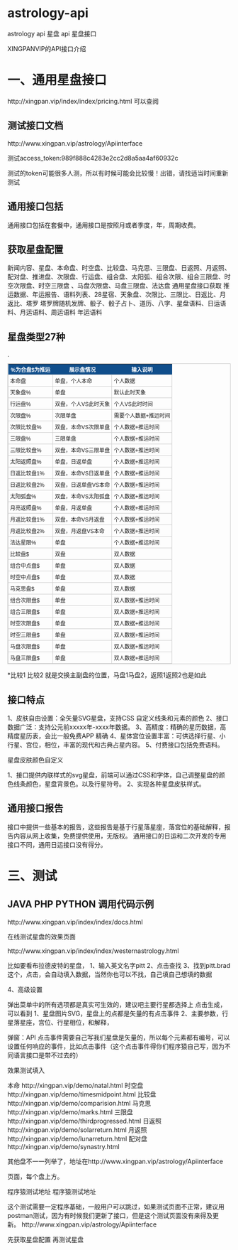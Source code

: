 # astrology-api
astrology api 星盘 api 星盘接口
<p>XINGPANVIP的API接口介绍</p>
<h1>一、通用星盘接口</h1>


<p>http://xingpan.vip/index/index/pricing.html 可以查阅</p>
<h2>测试接口文档</h2>

<p>http://www.xingpan.vip/astrology/Apiinterface </p>

<p>测试access_token:989f888c4283e2cc2d8a5aa4af60932c</p>

<p>测试的token可能很多人测，所以有时候可能会比较慢！出错，请找适当时间重新测试</p>
<h2>通用接口包括</h2>

<p>通用接口包括在套餐中，通用接口是按照月或者季度，年，周期收费。</p>

<h2>获取星盘配置</h2>

<p>新闻内容、星盘、本命盘、时空盘、比较盘、马克思、三限盘、日返照、月返照、配对盘、推进盘、次限盘、行运盘、组合盘、太阳弧、组合次限、组合三限盘、时空次限盘、时空三限盘 、马盘次限盘、马盘三限盘、法达盘 通用星盘接口获取 推运数据、年运报告、语料列表、28星宿、天象盘、次限比、三限比、日返比、月返比、塔罗 塔罗牌随机发牌、骰子、骰子占卜、道历、八字、星盘语料、日运语料、月运语料、周运语料 年运语料</p>
<h2>星盘类型27种</h2>.
<style type="text/css">
	table.tableizer-table {
		font-size: 12px;
		border: 1px solid #CCC; 
		font-family: Arial, Helvetica, sans-serif;
	} 
	.tableizer-table td {
		padding: 4px;
		margin: 3px;
		border: 1px solid #CCC;
	}
	.tableizer-table th {
		background-color: #104E8B; 
		color: #FFF;
		font-weight: bold;
	}
</style>
<table class="tableizer-table">
<thead><tr class="tableizer-firstrow"><th>%为合盘$为推运</th><th>展示盘情况</th><th>输入说明</th></tr></thead><tbody>
 <tr><td>本命盘</td><td>单盘，个人本命</td><td>个人数据</td></tr>
 <tr><td>天象盘%</td><td>单盘</td><td>默认此时天象</td></tr>
 <tr><td>行运盘%</td><td>双盘，个人VS此时天象</td><td>个人VS此时时间</td></tr>
 <tr><td>次限盘%</td><td>次限单盘</td><td>需要个人数据+推运时间</td></tr>
 <tr><td>次限比较盘%</td><td>双盘，本命VS次限单盘</td><td>个人数据+推运时间</td></tr>
 <tr><td>三限盘%</td><td>三限单盘</td><td>个人数据+推运时间</td></tr>
 <tr><td>三限比较盘%</td><td>双盘，本命VS三限单盘</td><td>个人数据+推运时间</td></tr>
 <tr><td>太阳返照盘%</td><td>单盘，日返单盘</td><td>个人数据+推运时间</td></tr>
 <tr><td>日返比较盘1%</td><td>双盘，本命VS日返单盘</td><td>个人数据+推运时间</td></tr>
 <tr><td>日返比较盘2%</td><td>双盘，日返单盘VS本命</td><td>个人数据+推运时间</td></tr>
 <tr><td>太阳弧盘%</td><td>双盘，本命VS太阳弧盘</td><td>个人数据+推运时间</td></tr>
 <tr><td>月亮返照盘%</td><td>单盘，月返单盘</td><td>个人数据+推运时间</td></tr>
 <tr><td>月返比较盘1%</td><td>双盘，本命VS月返盘</td><td>个人数据+推运时间</td></tr>
 <tr><td>月返比较盘2%</td><td>双盘，月返盘VS本命</td><td>个人数据+推运时间</td></tr>
 <tr><td>法达星限%</td><td>单盘</td><td>个人数据+推运时间</td></tr>
 <tr><td>比较盘$</td><td>双盘</td><td>双人数据</td></tr>
 <tr><td>组合中点盘$</td><td>单盘</td><td>双人数据</td></tr>
 <tr><td>时空中点盘$</td><td>单盘</td><td>双人数据</td></tr>
 <tr><td>马克思盘$</td><td>单盘</td><td>双人数据</td></tr>
 <tr><td>组合次限盘$</td><td>单盘</td><td>双人数据+推运时间</td></tr>
 <tr><td>组合三限盘$</td><td>单盘</td><td>双人数据+推运时间</td></tr>
 <tr><td>时空次限盘$</td><td>单盘</td><td>双人数据+推运时间</td></tr>
 <tr><td>时空三限盘$</td><td>单盘</td><td>双人数据+推运时间</td></tr>
 <tr><td>马盘次限盘$</td><td>单盘</td><td>双人数据+推运时间</td></tr>
 <tr><td>马盘三限盘$</td><td>单盘</td><td>双人数据+推运时间</td></tr>
</tbody></table>

<p>*比较1 比较2 就是交换主副盘的位置，马盘1马盘2，返照1返照2也是如此</p>
<h2>接口特点</h2>

<p>1、皮肤自由设置：全矢量SVG星盘，支持CSS 自定义线条和元素的颜色 2、接口数据广泛：支持公元前xxxxx年-xxxx年数据。 3、高精度：精确的星历数据，高精度星历表，会比一般免费APP 精确 4、星体宫位设置丰富：可供选择行星、小行星、宫位，相位，丰富的现代和古典占星内容。 5、付费接口包括免费语料。</p>
<p>星盘皮肤颜色自定义</p>

<p>1、接口提供内联样式的svg星盘，前端可以通过CSS和字体，自己调整星盘的颜色线条颜色，星盘背景色。以及行星符号。 2、实现各种星盘皮肤样式。</p>
<h2>通用接口报告</h2>

<p>接口中提供一些基本的报告，这些报告是基于行星落星座，落宫位的基础解释，报告内容从网上收集，免费提供使用，无版权。 通用接口的日运和二次开发的专用接口不同，通用日运接口没有得分。</p>
<h1>三、测试</h1>
<h2>JAVA PHP PYTHON 调用代码示例</h2>

<p>http://www.xingpan.vip/index/index/docs.html </p>
<p>在线测试星盘的效果页面</p>
 <p>http://www.xingpan.vip/index/index/westernastrology.html</p>

<p>比如要看布拉德皮特的星盘， 1、输入英文名字pitt 2、点击查找 3、找到pitt.brad这个，点击，会自动填入数据，当然你也可以不找，自己填自己想填的数据</p>

<p>4、高级设置</p>

<p>弹出菜单中的所有选项都是真实可生效的，建议吧主要行星都选择上 点击生成，可以看到 1、星盘图片SVG，星盘上的点都是矢量的有点击事件 2、主要参数，行星落星座，宫位、行星相位，和解释，</p>

<p>弹窗：API 点击事件需要自己写我们星盘是矢量的，所以每个元素都有编号，可以设置任何响应的事件，比如点击事件（这个点击事件得你们程序猿自己写，因为不同语言接口是带不过去的）</p>
<p>效果测试填入</p>

<p>本命 http://xingpan.vip/demo/natal.html 时空盘 http://xingpan.vip/demo/timesmidpoint.html 比较盘 http://xingpan.vip/demo/comparision.html 马克思 http://xingpan.vip/demo/marks.html 三限盘 http://xingpan.vip/demo/thirdprogressed.html 日返照 http://xingpan.vip/demo/solarreturn.html 月返照 http://xingpan.vip/demo/lunarreturn.html 配对盘 http://xingpan.vip/demo/synastry.html</p>

<p>其他盘不一一列举了，地址在http://www.xingpan.vip/astrology/Apiinterface</p>

<p>页面，每个盘上方。</p>
<p>程序猿测试地址 程序猿测试地址</p>

<p>这个测试需要一定程序基础，一般用户可以跳过，如果测试页面不正常，建议用postman测试，因为有时候我们更新了接口，但是这个测试页面没有来得及更新。 http://www.xingpan.vip/astrology/Apiinterface</p>

<p>先获取星盘配置 再测试星盘</p>
